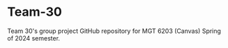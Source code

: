 # Team-30
 Team 30's group project GitHub repository for MGT 6203 (Canvas) Spring of 2024 semester.
